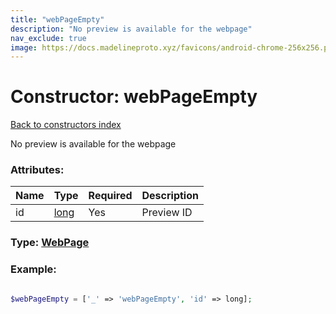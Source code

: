 ```yaml
---
title: "webPageEmpty"
description: "No preview is available for the webpage"
nav_exclude: true
image: https://docs.madelineproto.xyz/favicons/android-chrome-256x256.png
---
```

# Constructor: webPageEmpty  
[Back to constructors index](/API_docs/constructors/index.html)



No preview is available for the webpage

### Attributes:

| Name     |    Type       | Required | Description |
|----------|---------------|----------|-------------|
|id|[long](/API_docs/types/long.html) | Yes|Preview ID|



### Type: [WebPage](/API_docs/types/WebPage.html)


### Example:

```php

$webPageEmpty = ['_' => 'webPageEmpty', 'id' => long];
```  
